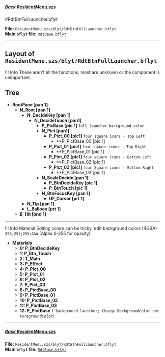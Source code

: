 #####  [Back ResidentMenu.szs](../index.md)

#RdtBtnFullLauncher.bflyt

**File:** `ResidentMenu.szs/blyt/RdtBtnFullLauncher.bflyt`<br>
**Main `bflyt` file:** [`RdtBase.bflyt`](../RdtBase.bflyt.md)

---

## Layout of `ResidentMenu.szs/blyt/RdtBtnFullLauncher.bflyt`

<!-- prettier-ignore -->
!!! Info
    These aren't all the functions, most are unknown or the component is unimportant.
	
## Tree

-   **RootPane [pan 1]**
	-	**N_Root [pan 1]**
		-	**N_DecideKey [pan 1]**
			-	**N_DecideTouch [pan1]**
				-	**P_PicBase [pic 1]** `full launcher background color`
				-	**N_Pict [pan1]**
					-	**P_Pict_00 [pic1]** `four square icons - Top Left`
						-	**P_PictBase_00 [pic 1]
					-	**P_Pict_01 [pic1]** `four square icons - Top Right`
						-	**P_PictBase_01 [pic 1]
					-	**P_Pict_02 [pic1]** `four square icons - Bottom Left`
						-	**P_PictBase_02 [pic 1]
					-	**P_Pict_03 [pic1]** `four Square icons - Bottom Right`
						-	**P_PictBase_03 [pic 1]
				-	**N_ScaleDecide [pan 1]**
					-	**P_BtnDecideKey [pic 1]**
					-	**P_BtnTouch [pic 1]**
				-	**N_BtnFocusKey [pan 1]**
					-	**UF_Cursor [prt 1]**
		-	**N_Tip [pan 1]**
		-	**L_Balloon [prt 1]**
	-	**B_Hit [bnd 1]**

---

<!-- prettier-ignore -->
!!! Info
    Material Editing colors can be tricky, edit background colors (RGBA) `255;255;255;AAA` (Alpha 0-255 for opacity)



-	**Materials**
	-	**0: P_BtnDecideKey**
	-	**1: P_Btn_Touch**
	-	**2: T_Main**
	-	**3: P_Effect**
	-	**4: P_Pict_00**
	-	**5: P_Pict_01**
	-	**6: P_Pict_02**
	-	**7: P_Pict_03**
	-	**8: P_PictBase_00**
	-	**9: P_PictBase_01**
	-	**10: P_PictBase_02**
	-	**11: P_PictBase_03**
	-	**12: P_PictBase** `( Background launcher; Change BackgroundColor not `_`ForegroundColor`_`)`


---
#####  [Back ResidentMenu.szs](../index.md)
**File:** `ResidentMenu.szs/blyt/RdtBtnFullLauncher.bflyt`<br>
**Main `bflyt` file:** [`RdtBase.bflyt`](../RdtBase.bflyt.md)
